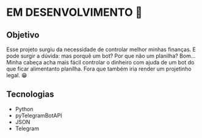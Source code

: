 # EM DESENVOLVIMENTO :arrows_counterclockwise:

## Objetivo
Esse projeto surgiu da necessidade de controlar melhor minhas finanças. E pode surgir a dúvida: mas porquê um bot? Por que não um planilha? Bom... Minha cabeça acha mais fácil controlar o dinheiro com ajuda de um bot do que ficar alimentanto planílha. Fora que também iria render um projetinho legal. :grin:

## Tecnologias
- Python
- pyTelegramBotAPI
- JSON
- Telegram